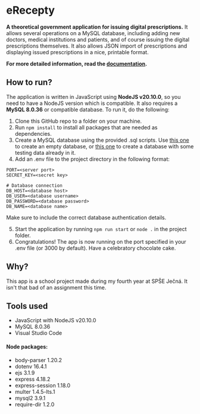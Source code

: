 # eRecepty
**A theoretical government application for issuing digital prescriptions.** It allows several operations on a MySQL database, including adding new doctors, medical institutions and patients, and of course issuing the digital prescriptions themselves. It also allows JSON import of prescriptions and displaying issued prescriptions in a nice, printable format.

**For more detailed information, read the [documentation](DOCUMENTATION.md).**

## How to run?
The application is written in JavaScript using **NodeJS v20.10.0**, so you need to have a NodeJS version which is compatible. It also requires a **MySQL 8.0.36** or compatible database. To run it, do the following:

1. Clone this GitHub repo to a folder on your machine.
2. Run `npm install` to install all packages that are needed as dependencies.
3. Create a MySQL database using the provided .sql scripts. Use [this one](mysql_schema.sql) to create an empty database, or [this one](mysql_schema_with_data.sql) to create a database with some testing data already in it.
4. Add an .env file to the project directory in the following format:
```
PORT=<server port>
SECRET_KEY=<secret key>

# Database connection
DB_HOST=<database host>
DB_USER=<database username>
DB_PASSWORD=<database password>
DB_NAME=<database name>
```
Make sure to include the correct database authentication details.

5. Start the application by running `npm run start` or `node .` in the project folder.
6. Congratulations! The app is now running on the port specified in your .env file (or 3000 by default). Have a celebratory chocolate cake.

## Why?
This app is a school project made during my fourth year at SPŠE Ječná. It isn't that bad of an assignment this time.

## Tools used
- JavaScript with NodeJS v20.10.0
- MySQL 8.0.36
- Visual Studio Code
#### Node packages:
- body-parser 1.20.2
- dotenv 16.4.1
- ejs 3.1.9
- express 4.18.2
- express-session 1.18.0
- multer 1.4.5-lts.1
- mysql2 3.9.1
- require-dir 1.2.0